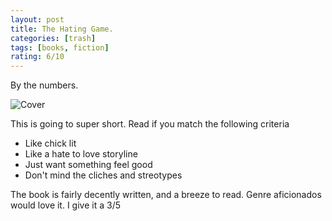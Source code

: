 ```yaml
---
layout: post
title: The Hating Game.
categories: [trash]
tags: [books, fiction]
rating: 6/10
---
```



By the numbers.


![Cover](https://m.media-amazon.com/images/I/51kFZTPkczL._SY346_.jpg)

This is going to super short. Read if you match the following criteria
- Like chick lit
- Like a hate to love storyline
- Just want something feel good
- Don't mind the cliches and streotypes

The book is fairly decently written, and a breeze to read. Genre aficionados would love it. I give it a 3/5
